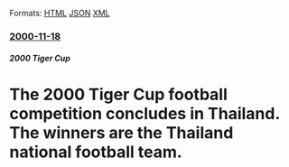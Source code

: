 
Formats: [HTML](/news/2000/11/18/the-2000-tiger-cup-football-competition-concludes-in-thailand-the-winners-are-the-thailand-national-football-team.html)  [JSON](/news/2000/11/18/the-2000-tiger-cup-football-competition-concludes-in-thailand-the-winners-are-the-thailand-national-football-team.json)  [XML](/news/2000/11/18/the-2000-tiger-cup-football-competition-concludes-in-thailand-the-winners-are-the-thailand-national-football-team.xml)  

### [2000-11-18](/news/2000/11/18/index.md)

##### 2000 Tiger Cup
# The 2000 Tiger Cup football competition concludes in Thailand. The winners are the Thailand national football team.



